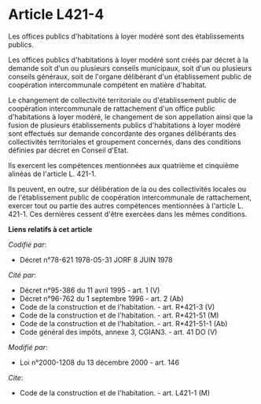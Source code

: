 # Article L421-4

Les offices publics d'habitations à loyer modéré sont des établissements publics.

Les offices publics d'habitations à loyer modéré sont créés par décret à la demande soit d'un ou plusieurs conseils
municipaux, soit d'un ou plusieurs conseils généraux, soit de l'organe délibérant d'un établissement public de coopération
intercommunale compétent en matière d'habitat.

Le changement de collectivité territoriale ou d'établissement public de coopération intercommunale de rattachement d'un
office public d'habitations à loyer modéré, le changement de son appellation ainsi que la fusion de plusieurs établissements
publics d'habitations à loyer modéré sont effectués sur demande concordante des organes délibérants des collectivités
territoriales et groupement concernés, dans des conditions définies par décret en Conseil d'Etat.

Ils exercent les compétences mentionnées aux quatrième et cinquième alinéas de l'article L. 421-1.

Ils peuvent, en outre, sur délibération de la ou des collectivités locales ou de l'établissement public de coopération
intercommunale de rattachement, exercer tout ou partie des autres compétences mentionnées à l'article L. 421-1. Ces dernières
cessent d'être exercées dans les mêmes conditions.

**Liens relatifs à cet article**

_Codifié par_:

  - Décret n°78-621 1978-05-31 JORF 8 JUIN 1978

_Cité par_:

  - Décret n°95-386 du 11 avril 1995 - art. 1 (V)
  - Décret n°96-762 du 1 septembre 1996 - art. 2 (Ab)
  - Code de la construction et de l'habitation. - art. R*421-3 (V)
  - Code de la construction et de l'habitation. - art. R*421-51 (M)
  - Code de la construction et de l'habitation. - art. R*421-51-1 (Ab)
  - Code général des impôts, annexe 3, CGIAN3. - art. 41 DO (V)

_Modifié par_:

  - Loi n°2000-1208 du 13 décembre 2000 - art. 146

_Cite_:

  - Code de la construction et de l'habitation. - art. L421-1 (M)
